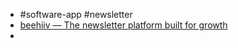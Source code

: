 - #software-app #newsletter
- [beehiiv — The newsletter platform built for growth](https://www.beehiiv.com/)
-